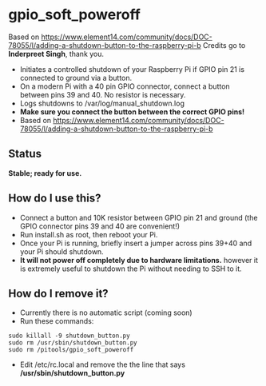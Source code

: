 # gpio_soft_poweroff

Based on https://www.element14.com/community/docs/DOC-78055/l/adding-a-shutdown-button-to-the-raspberry-pi-b
Credits go to **Inderpreet Singh**, thank you.

* Initiates a controlled shutdown of your Raspberry Pi if GPIO pin 21 is connected to ground via a button.
* On a modern Pi with a 40 pin GPIO connector, connect a button between pins 39 and 40. No resistor is necessary.
* Logs shutdowns to /var/log/manual_shutdown.log
* **Make sure you connect the button between the correct GPIO pins!**
* Based on https://www.element14.com/community/docs/DOC-78055/l/adding-a-shutdown-button-to-the-raspberry-pi-b

## Status

**Stable; ready for use.**

## How do I use this?

* Connect a button and 10K resistor between GPIO pin 21 and ground (the GPIO connector pins 39 and 40 are convenient!)
* Run install.sh as root, then reboot your Pi.
* Once your Pi is running, briefly insert a jumper across pins 39+40 and your Pi should shutdown.
* **It will not power off completely due to hardware limitations.** however it is extremely useful to shutdown the Pi without needing to SSH to it.

## How do I remove it?

* Currently there is no automatic script (coming soon)
* Run these commands:
```
sudo killall -9 shutdown_button.py
sudo rm /usr/sbin/shutdown_button.py
sudo rm /pitools/gpio_soft_poweroff
```
* Edit /etc/rc.local and remove the the line that says **/usr/sbin/shutdown_button.py**
